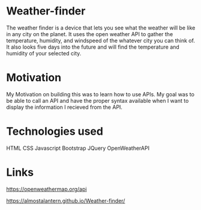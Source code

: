 # Weather-finder
The weather finder is a device that lets you see what the weather will be like in any city on the planet. It uses the open weather API to gather the temperature, humidity, and windspeed of the whatever city you can think of. It also looks five days into the future and will find the temperature and humidity of your selected city.

# Motivation
My Motivation on building this was to learn how to use APIs. My goal was to be able to call an API and have the proper syntax available when I want to display the information I recieved from the API.

# Technologies used
HTML
CSS
Javascript
Bootstrap
JQuery
OpenWeatherAPI

# Links

https://openweathermap.org/api

https://almostalantern.github.io/Weather-finder/
